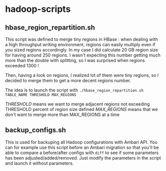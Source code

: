 # hadoop-scripts

## hbase_region_repartition.sh

This script was defined to merge tiny regions in HBase : when dealing with a high throughput writing environment, regions can easily multiply even if you sized regions accordingly.
In my case I did calculate 20 GB region size for having around 250 regions. I wasn't expecting this number getting much more than the double with splitting, so I was surprised when regions exceeded 1300 !

Then, having a look on regions, I realized lot of them were tiny regions, so I decided to merge them to get a more decent regions number.

The idea is to launch the script with `./hbase_region_repartition.sh TABLE_NAME THRESHOLD MAX_REGIONS`

*THRESHOLD* means we want to merge adjacent regions not exceeding THRESHOLD percent of region size defined
*MAX_REGIONS* means that we don't want to merge more than MAX_REGIONS at a time

## backup_configs.sh

This is used for backuping all Hadoop configurations with Ambari API.
You can for example use this script before an Ambari migration so that you'll be able to compare a before/after configs with `diff` to see if some parameters has been adjusted/added/removed.
Just modify the parameters in the script and launch it without parameters.
